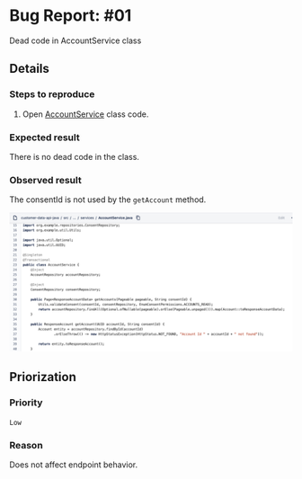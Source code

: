 # Bug Report: #01

Dead code in AccountService class

## Details

### Steps to reproduce

1. Open [AccountService](https://bitbucket.org/thiagohcn/customer-data-api-java/src/master/src/main/java/org/example/services/AccountService.java) class code.

### Expected result
There is no dead code in the class.

### Observed result
The consentId is not used by the `getAccount` method.

![AccountService class](bg-01-img.png)

## Priorization

### Priority
`Low`

### Reason
Does not affect endpoint behavior.